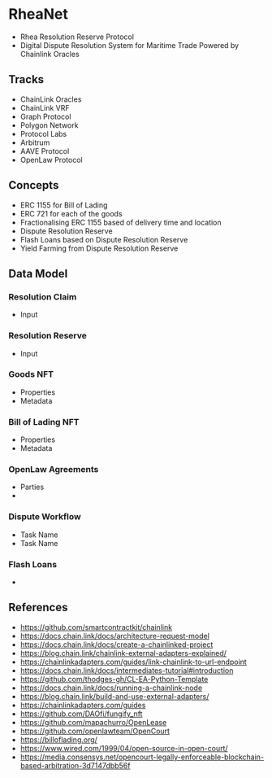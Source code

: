# RheaNet
- Rhea Resolution Reserve Protocol
- Digital Dispute Resolution System for Maritime Trade Powered by Chainlink Oracles

## Tracks
- ChainLink Oracles
- ChainLink VRF
- Graph Protocol
- Polygon Network
- Protocol Labs
- Arbitrum
- AAVE Protocol
- OpenLaw Protocol

## Concepts
- ERC 1155 for Bill of Lading
- ERC 721 for each of the goods
- Fractionalising ERC 1155 based of delivery time and location
- Dispute Resolution Reserve 
- Flash Loans based on Dispute Resolution Reserve
- Yield Farming from Dispute Resolution Reserve

## Data Model

### Resolution Claim 
- Input

### Resolution Reserve
- Input

### Goods NFT
- Properties
- Metadata

### Bill of Lading NFT
- Properties
- Metadata

### OpenLaw Agreements
- Parties
- 

### Dispute Workflow
- Task Name
- Task Name

### Flash Loans
- 


## References
- https://github.com/smartcontractkit/chainlink
- https://docs.chain.link/docs/architecture-request-model
- https://docs.chain.link/docs/create-a-chainlinked-project
- https://blog.chain.link/chainlink-external-adapters-explained/
- https://chainlinkadapters.com/guides/link-chainlink-to-url-endpoint
- https://docs.chain.link/docs/intermediates-tutorial#introduction
- https://github.com/thodges-gh/CL-EA-Python-Template
- https://docs.chain.link/docs/running-a-chainlink-node
- https://blog.chain.link/build-and-use-external-adapters/
- https://chainlinkadapters.com/guides
- https://github.com/DAOfi/fungify_nft
- https://github.com/mapachurro/OpenLease
- https://github.com/openlawteam/OpenCourt
- https://billoflading.org/
- https://www.wired.com/1999/04/open-source-in-open-court/
- https://media.consensys.net/opencourt-legally-enforceable-blockchain-based-arbitration-3d7147dbb56f
